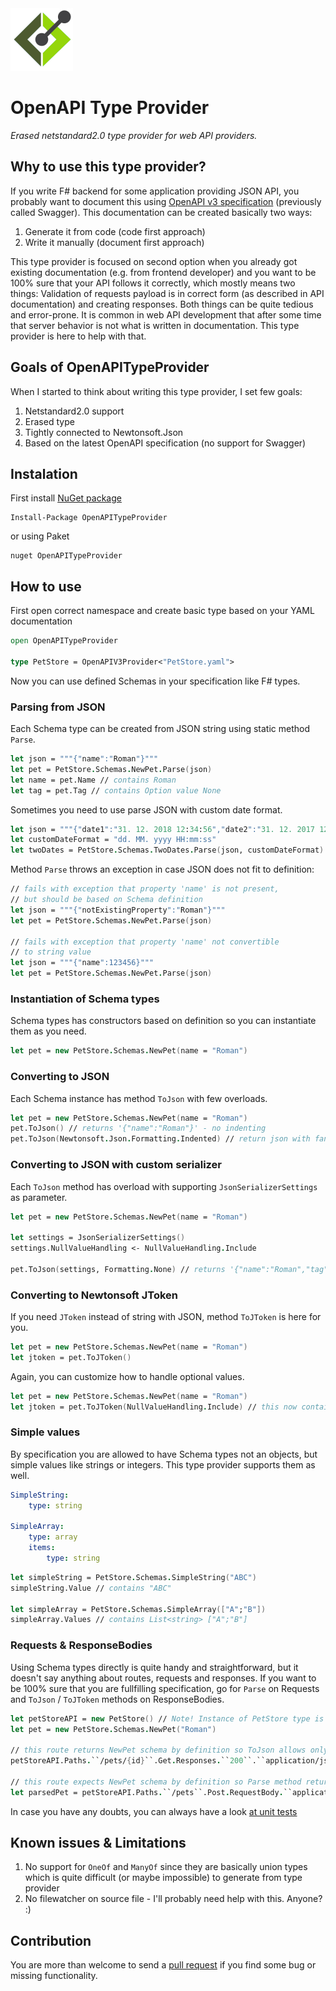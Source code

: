 <img src="https://github.com/Dzoukr/OpenAPITypeProvider/raw/master/logo.jpg" alt="drawing" width="100px"/>


# OpenAPI Type Provider
*Erased netstandard2.0 type provider for web API providers.*

## Why to use this type provider?
If you write F# backend for some application providing JSON API, you probably want to document this using [OpenAPI v3 specification](https://www.openapis.org/) (previously called Swagger). This documentation can be created basically two ways:

1) Generate it from code (code first approach)
2) Write it manually (document first approach)

This type provider is focused on second option when you already got existing documentation (e.g. from frontend developer) and you want to be 100% sure that your API follows it correctly, which mostly means two things: Validation of requests payload is in correct form (as described in API documentation) and creating responses. Both things can be quite tedious and error-prone. It is common in web API development that after some time that server behavior is not what is written in documentation. This type provider is here to help with that.

## Goals of OpenAPITypeProvider
When I started to think about writing this type provider, I set few goals:

1. Netstandard2.0 support
2. Erased type
3. Tightly connected to Newtonsoft.Json
4. Based on the latest OpenAPI specification (no support for Swagger)


## Instalation

First install [NuGet package](https://www.nuget.org/packages/OpenAPITypeProvider/)

    Install-Package OpenAPITypeProvider

or using Paket

    nuget OpenAPITypeProvider

## How to use

First open correct namespace and create basic type based on your YAML documentation

```fsharp
open OpenAPITypeProvider

type PetStore = OpenAPIV3Provider<"PetStore.yaml">
```

Now you can use defined Schemas in your specification like F# types.

### Parsing from JSON

Each Schema type can be created from JSON string using static method `Parse`.

```fsharp
let json = """{"name":"Roman"}"""
let pet = PetStore.Schemas.NewPet.Parse(json)
let name = pet.Name // contains Roman
let tag = pet.Tag // contains Option value None
```

Sometimes you need to use parse JSON with custom date format.

```fsharp
let json = """{"date1":"31. 12. 2018 12:34:56","date2":"31. 12. 2017 12:34:56"}"""
let customDateFormat = "dd. MM. yyyy HH:mm:ss"
let twoDates = PetStore.Schemas.TwoDates.Parse(json, customDateFormat)
```

Method `Parse` throws an exception in case JSON does not fit to definition:

```fsharp
// fails with exception that property 'name' is not present,
// but should be based on Schema definition
let json = """{"notExistingProperty":"Roman"}"""
let pet = PetStore.Schemas.NewPet.Parse(json) 

// fails with exception that property 'name' not convertible
// to string value
let json = """{"name":123456}"""
let pet = PetStore.Schemas.NewPet.Parse(json) 
```

### Instantiation of Schema types

Schema types has constructors based on definition so you can instantiate them as you need.

```fsharp
let pet = new PetStore.Schemas.NewPet(name = "Roman")
```

### Converting to JSON

Each Schema instance has method `ToJson` with few overloads.

```fsharp
let pet = new PetStore.Schemas.NewPet(name = "Roman")
pet.ToJson() // returns '{"name":"Roman"}' - no indenting
pet.ToJson(Newtonsoft.Json.Formatting.Indented) // return json with fancy formatting
```

### Converting to JSON with custom serializer

Each `ToJson` method has overload with supporting `JsonSerializerSettings` as parameter.

```fsharp
let pet = new PetStore.Schemas.NewPet(name = "Roman")

let settings = JsonSerializerSettings()
settings.NullValueHandling <- NullValueHandling.Include

pet.ToJson(settings, Formatting.None) // returns '{"name":"Roman","tag":null}'
```

### Converting to Newtonsoft JToken

If you need `JToken` instead of string with JSON, method `ToJToken` is here for you.

```fsharp
let pet = new PetStore.Schemas.NewPet(name = "Roman")
let jtoken = pet.ToJToken()
```

Again, you can customize how to handle optional values.

```fsharp
let pet = new PetStore.Schemas.NewPet(name = "Roman")
let jtoken = pet.ToJToken(NullValueHandling.Include) // this now contains JNull value inside JObject
```

### Simple values

By specification you are allowed to have Schema types not an objects, but simple values like strings or integers. This type provider supports them as well.

```yaml
SimpleString:
    type: string    
    
SimpleArray:
    type: array
    items:
        type: string
```

```fsharp
let simpleString = PetStore.Schemas.SimpleString("ABC")
simpleString.Value // contains "ABC"

let simpleArray = PetStore.Schemas.SimpleArray(["A";"B"])
simpleArray.Values // contains List<string> ["A";"B"]
```

### Requests & ResponseBodies

Using Schema types directly is quite handy and straightforward, but it doesn't say anything about routes, requests and responses. If you want to be 100% sure that you are fullfilling specification, go for `Parse` on Requests and `ToJson` / `ToJToken` methods on ResponseBodies.

```fsharp
let petStoreAPI = new PetStore() // Note! Instance of PetStore type is needed here.
let pet = new PetStore.Schemas.NewPet("Roman")

// this route returns NewPet schema by definition so ToJson allows only NewPet schema as parameter
petStoreAPI.Paths.``/pets/{id}``.Get.Responses.``200``.``application/json``.ToJson(pet)

// this route expects NewPet schema by definition so Parse method returns NewPet
let parsedPet = petStoreAPI.Paths.``/pets``.Post.RequestBody.``application/json``.Parse(jsonFromRequest)
```

In case you have any doubts, you can always have a look [at unit tests](https://github.com/Dzoukr/OpenAPITypeProvider/blob/master/tests/OpenAPITypeProvider.Tests/BasicTests.fs)

## Known issues & Limitations
1. No support for `OneOf` and `ManyOf` since they are basically union types which is quite difficult (or maybe impossible) to generate from type provider
2. No filewatcher on source file - I'll probably need help with this. Anyone? :)


## Contribution

You are more than welcome to send a [pull request](https://github.com/Dzoukr/OpenAPITypeProvider/pulls) if you find some bug or missing functionality.
